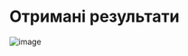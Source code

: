 # Отримані результати

![image](https://github.com/zerorchik/MIT_labs/assets/103893849/db1bfff6-5a36-439d-a9c9-31af0e19bc3d)
